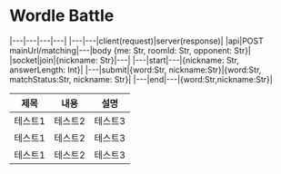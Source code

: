 # Wordle Battle

|---|---|---|---|
|---|---|client(request)|server(response)|
|api|POST mainUrl/matching|---|body {me: Str, roomId: Str, opponent: Str}|
|socket|join|{nickname: Str}|---|
|---|start|---|{nickname: Str, answerLength: Int}|
|---|submit|{word:Str, nickname:Str}|{word:Str, matchStatus:Str, nickname: Str}|
|---|end|---|{word:Str,nickname:Str}|

|제목|내용|설명|
|------|---|---|
|테스트1|테스트2|테스트3|
|테스트1|테스트2|테스트3|
|테스트1|테스트2|테스트3|
